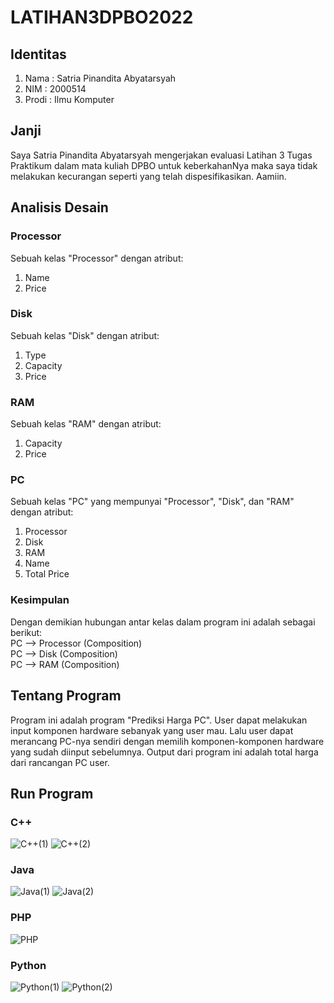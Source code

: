 # LATIHAN3DPBO2022

## Identitas
1. Nama : Satria Pinandita Abyatarsyah
2. NIM : 2000514
3. Prodi : Ilmu Komputer

## Janji
Saya Satria Pinandita Abyatarsyah mengerjakan evaluasi Latihan 3 Tugas Praktikum dalam mata kuliah DPBO untuk keberkahanNya maka saya tidak melakukan kecurangan seperti yang telah dispesifikasikan. Aamiin.

## Analisis Desain
### Processor
Sebuah kelas "Processor" dengan atribut:
1. Name
2. Price
### Disk
Sebuah kelas "Disk" dengan atribut:
1. Type
2. Capacity
3. Price
### RAM
Sebuah kelas "RAM" dengan atribut:
1. Capacity
2. Price
### PC
Sebuah kelas "PC" yang mempunyai "Processor", "Disk", dan "RAM" dengan atribut:
1. Processor
2. Disk
3. RAM
4. Name
5. Total Price
### Kesimpulan
Dengan demikian hubungan antar kelas dalam program ini adalah sebagai berikut: \
PC --> Processor (Composition) \
PC --> Disk (Composition) \
PC --> RAM (Composition)

## Tentang Program
Program ini adalah program "Prediksi Harga PC". User dapat melakukan input komponen hardware sebanyak yang user mau. Lalu user dapat merancang PC-nya sendiri dengan memilih komponen-komponen hardware yang sudah diinput sebelumnya. Output dari program ini adalah total harga dari rancangan PC user.

## Run Program
### C++
![C++(1)](https://user-images.githubusercontent.com/99194983/155835688-0d6d2480-f656-4ac9-987d-eb5678fd14d8.png)
![C++(2)](https://user-images.githubusercontent.com/99194983/155835690-bef0daf5-590b-4987-8c86-e181a16a9e62.png)
### Java
![Java(1)](https://user-images.githubusercontent.com/99194983/155835649-20c11ddb-158a-4da4-b306-4c97258f536a.png)
![Java(2)](https://user-images.githubusercontent.com/99194983/155835658-544b3b37-9e61-40a1-9394-0b3c772f2f84.png)
### PHP
![PHP](https://user-images.githubusercontent.com/99194983/155835676-4f0f0bfc-cd91-473d-9478-ecd021984857.png)
### Python
![Python(1)](https://user-images.githubusercontent.com/99194983/155835712-5a41df5e-dba1-42a7-aa9c-4548699ff8a4.png)
![Python(2)](https://user-images.githubusercontent.com/99194983/155835711-b94c2cd4-372c-475f-b097-44a8452336b1.png)
